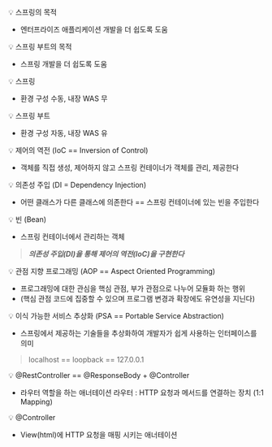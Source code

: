 <aside>
💡 스프링의 목적

</aside>

- 엔터프라이즈 애플리케이션 개발을 더 쉽도록 도움

<aside>
💡 스프링 부트의 목적

</aside>

- 스프링 개발을 더 쉽도록 도움  

<aside>
💡 스프링

</aside>

- 환경 구성 수동, 내장 WAS 무

<aside>
💡 스프링 부트

</aside>

- 환경 구성 자동, 내장 WAS 유

<aside>
💡 제어의 역전 (IoC == Inversion of Control)

</aside>

- 객체를 직접 생성, 제어하지 않고 스프링 컨테이너가 객체를 관리, 제공한다

<aside>
💡 의존성 주입 (DI = Dependency Injection)

</aside>

- 어떤 클래스가 다른 클래스에 의존한다 == 스프링 컨테이너에 있는 빈을 주입한다

<aside>
💡 빈 (Bean)

</aside>

- 스프링 컨테이너에서 관리하는 객체

> ***의존성 주입(DI)을 통해 제어의 역전(IoC)을 구현한다***
> 

<aside>
💡 관점 지향 프로그래밍 (AOP == Aspect Oriented Programming)

</aside>

- 프로그래밍에 대한 관심을 핵심 관점, 부가 관점으로 나누어 모듈화 하는 행위
- (핵심 관점 코드에 집중할 수 있으며 프로그램 변경과 확장에도 유연성을 지닌다)

<aside>
💡 이식 가능한 서비스 추상화 (PSA == Portable Service Abstraction)

</aside>

- 스프링에서 제공하는 기술들을 추상화하여 개발자가 쉽게 사용하는 인터페이스를 의미

> localhost == loopback == 127.0.0.1
> 

<aside>
💡 @RestController == @ResponseBody + @Controller

</aside>

- 라우터 역할을 하는 애너테이션 라우터 : HTTP 요청과 메서드를 연결하는 장치 (1:1 Mapping)

<aside>
  
💡 @Controller

</aside>

- View(html)에 HTTP 요청을 매핑 시키는 애너테이션
